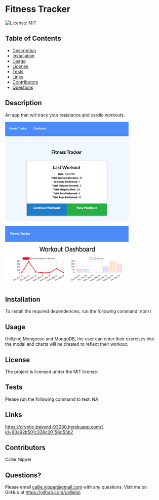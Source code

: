 # Fitness Tracker

![License: MIT](https://img.shields.io/badge/License-MIT-yellow.svg)

## Table of Contents

- [Description](#description)
- [Installation](#installation)
- [Usage](#usage)
- [License](#license)
- [Tests](#tests)
- [Links](#links)
- [Contributors](#contributors)
- [Questions](#questions)

## Description

An app that will track your resistance and cardio workouts.

![Screenshot of Home Page](public/images/home.png)

![Screenshot of Dashboard Page](public/images/dashboard.png)

## Installation

To install the required dependencies, run the following command:
npm i

## Usage

Utilizing Mongoose and MongoDB, the user can enter their exercises into the modal and charts will be created to reflect their workout.

## License

The project is licensed under the MIT license.

## Tests

Please run the following command to test:
NA

## Links

https://cryptic-beyond-93080.herokuapp.com/?id=60a92b501c338c00158d55b2

## Contributors

Callie Nipper

## Questions?

Please email callie.nipper@gmail.com with any questions.
Visit me on GitHub at https://github.com/calliebn
